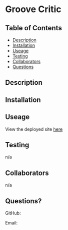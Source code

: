 # Groove Critic

  ## Table of Contents
  - [Description](#description)
  - [Installation](#installation)
  - [Useage](#useage)
  - [Testing](#testing)
  - [Collaborators](#collaborators)
  - [Questions](#questions)

  ## Description 
  



  ## Installation


  ## Useage 
 View the deployed site [here]()


  ## Testing 
  n/a

  ## Collaborators 
  n/a

  ## Questions?

  GitHub: []()

  Email: 
